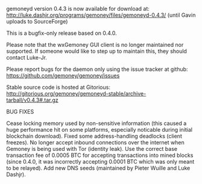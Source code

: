 gemoneyd version 0.4.3 is now available for download at:
http://luke.dashjr.org/programs/gemoney/files/gemoneyd-0.4.3/ (until Gavin uploads to SourceForge)

This is a bugfix-only release based on 0.4.0.

Please note that the wxGemoney GUI client is no longer maintained nor supported. If someone would like to step up to maintain this, they should contact Luke-Jr.

Please report bugs for the daemon only using the issue tracker at github:
https://github.com/gemoney/gemoney/issues

Stable source code is hosted at Gitorious:
http://gitorious.org/gemoney/gemoneyd-stable/archive-tarball/v0.4.3#.tar.gz

BUG FIXES

Cease locking memory used by non-sensitive information (this caused a huge performance hit on some platforms, especially noticable during initial blockchain download).
Fixed some address-handling deadlocks (client freezes).
No longer accept inbound connections over the internet when Gemoney is being used with Tor (identity leak).
Use the correct base transaction fee of 0.0005 BTC for accepting transactions into mined blocks (since 0.4.0, it was incorrectly accepting 0.0001 BTC which was only meant to be relayed).
Add new DNS seeds (maintained by Pieter Wuille and Luke Dashjr).

